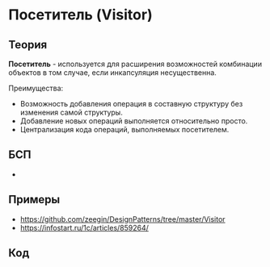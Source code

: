 # Посетитель (Visitor)

## Теория
**Посетитель** - используется для расширения возможностей комбинации объектов в том случае, если инкапсуляция несущественна. 

Преимущества:
- Возможность добавления операция в составную структуру без изменения самой структуры.
- Добавление новых операций выполняется относительно просто.
- Централизация кода операций, выполняемых посетителем.

## БСП
- 

## Примеры
- https://github.com/zeegin/DesignPatterns/tree/master/Visitor
- https://infostart.ru/1c/articles/859264/

## Код

